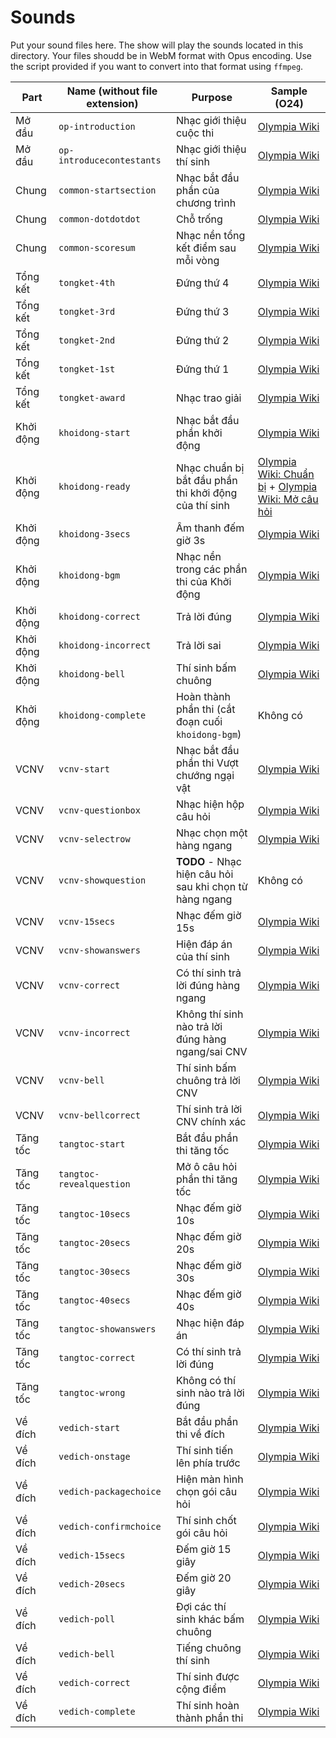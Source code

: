 # Sounds
Put your sound files here. The show will play the sounds located in this directory. Your files shoudd be in WebM format with Opus encoding. Use the script provided if you want to convert into that format using `ffmpeg`.

|Part|Name (without file extension)   |Purpose   |Sample (O24)|
|-------|----|----------|------------|
|Mở đầu|`op-introduction`|Nhạc giới thiệu cuộc thi|[Olympia Wiki](https://static.wikia.nocookie.net/duong-len-dinh-olympia/images/a/ad/Gi%E1%BB%9Bi_thi%E1%BB%87u_cu%E1%BB%99c_thi_O22.mp3/revision/latest?cb=20231228154537&path-prefix=vi)|
|Mở đầu|`op-introducecontestants`|Nhạc giới thiệu thí sinh|[Olympia Wiki](https://static.wikia.nocookie.net/duong-len-dinh-olympia/images/6/61/Gi%E1%BB%9Bi_thi%E1%BB%87u_th%C3%AD_sinh_O9.ogg/revision/latest?cb=20240411120804&path-prefix=vi)|
|Chung|`common-startsection`|Nhạc bắt đầu phần của chương trình|[Olympia Wiki](https://static.wikia.nocookie.net/duong-len-dinh-olympia/images/7/7c/H%C3%ACnh_hi%E1%BB%87u_ph%E1%BA%A7n_thi_O21.ogg/revision/latest?cb=20231207150356&path-prefix=vi)|
|Chung|`common-dotdotdot`|Chỗ trống|[Olympia Wiki](https://static.wikia.nocookie.net/duong-len-dinh-olympia/images/b/b0/%C3%94_tr%E1%BB%91ng_O9.ogg/revision/latest?cb=20210409152506&path-prefix=vi)|
|Chung|`common-scoresum`|Nhạc nền tổng kết điểm sau mỗi vòng|[Olympia Wiki](https://static.wikia.nocookie.net/duong-len-dinh-olympia/images/a/ad/T%E1%BB%95ng_k%E1%BA%BFt_%C4%91i%E1%BB%83m_left_O9.mp3/revision/latest?cb=20210404071635&path-prefix=vi)|
|Tổng kết|`tongket-4th`|Đứng thứ 4|[Olympia Wiki](https://static.wikia.nocookie.net/duong-len-dinh-olympia/images/3/33/Trao_gi%E1%BA%A3i_th%C6%B0%E1%BB%9Fng_left_O9.ogg/revision/latest?cb=20230118012119&path-prefix=vi)|
|Tổng kết|`tongket-3rd`|Đứng thứ 3|[Olympia Wiki](https://static.wikia.nocookie.net/duong-len-dinh-olympia/images/3/33/Trao_gi%E1%BA%A3i_th%C6%B0%E1%BB%9Fng_left_O9.ogg/revision/latest?cb=20230118012119&path-prefix=vi)|
|Tổng kết|`tongket-2nd`|Đứng thứ 2|[Olympia Wiki](https://static.wikia.nocookie.net/duong-len-dinh-olympia/images/3/33/Trao_gi%E1%BA%A3i_th%C6%B0%E1%BB%9Fng_left_O9.ogg/revision/latest?cb=20230118012119&path-prefix=vi)|
|Tổng kết|`tongket-1st`|Đứng thứ 1|[Olympia Wiki](https://static.wikia.nocookie.net/duong-len-dinh-olympia/images/3/33/Trao_gi%E1%BA%A3i_th%C6%B0%E1%BB%9Fng_left_O9.ogg/revision/latest?cb=20230118012119&path-prefix=vi)|
|Tổng kết|`tongket-award`|Nhạc trao giải|[Olympia Wiki](https://static.wikia.nocookie.net/duong-len-dinh-olympia/images/3/33/Trao_gi%E1%BA%A3i_th%C6%B0%E1%BB%9Fng_left_O9.ogg/revision/latest?cb=20230118012119&path-prefix=vi)|
|Khởi động|`khoidong-start`|Nhạc bắt đầu phần khởi động|[Olympia Wiki](https://static.wikia.nocookie.net/duong-len-dinh-olympia/images/6/6e/K%C4%90_b%E1%BA%AFt_%C4%91%E1%BA%A7u_O22.mp3/revision/latest?cb=20221126152556&path-prefix=vi)|
|Khởi động|`khoidong-ready`|Nhạc chuẩn bị bắt đầu phần thi khởi động của thí sinh|[Olympia Wiki: Chuẩn bị](https://static.wikia.nocookie.net/duong-len-dinh-olympia/images/1/18/K%C4%90_chu%E1%BA%A9n_b%E1%BB%8B_left_O9.mp3/revision/latest?cb=20210209032349&path-prefix=vi) + [Olympia Wiki: Mở câu hỏi](https://static.wikia.nocookie.net/duong-len-dinh-olympia/images/0/0d/K%C4%90_m%E1%BB%9F_c%C3%A2u_h%E1%BB%8Fi_left_O11.mp3/revision/latest?cb=20220312044044&path-prefix=vi)|
|Khởi động|`khoidong-3secs`|Âm thanh đếm giờ 3s|[Olympia Wiki](https://static.wikia.nocookie.net/duong-len-dinh-olympia/images/d/d9/K%C4%90_3s_ch%E1%BB%9D_t%C3%ADn_hi%E1%BB%87u_O22.mp3/revision/latest?cb=20220309113358&path-prefix=vi)|
|Khởi động|`khoidong-bgm`|Nhạc nền trong các phần thi của Khởi động|[Olympia Wiki](https://static.wikia.nocookie.net/duong-len-dinh-olympia/images/7/7c/K%C4%90_60s_left_O10.mp3/revision/latest?cb=20221219045625&path-prefix=vi)|
|Khởi động|`khoidong-correct`|Trả lời đúng|[Olympia Wiki](https://static.wikia.nocookie.net/duong-len-dinh-olympia/images/b/b9/K%C4%90_%C4%91%C3%BAng_left_O10.mp3/revision/latest?cb=20220711040233&path-prefix=vi)|
|Khởi động|`khoidong-incorrect`|Trả lời sai|[Olympia Wiki](https://static.wikia.nocookie.net/duong-len-dinh-olympia/images/6/6a/V%C4%90_sai_left_O7.ogg/revision/latest?cb=20201216152804&path-prefix=vi)|
|Khởi động|`khoidong-bell`|Thí sinh bấm chuông|[Olympia Wiki](https://static.wikia.nocookie.net/duong-len-dinh-olympia/images/b/b8/K%C4%90_t%C3%ADn_hi%E1%BB%87u_tr%E1%BA%A3_l%E1%BB%9Di_O22.mp3/revision/latest?cb=20230625155418&path-prefix=vi)|
|Khởi động|`khoidong-complete`|Hoàn thành phần thi (cắt đoạn cuối `khoidong-bgm`)|Không có|
|VCNV|`vcnv-start`|Nhạc bắt đầu phần thi Vượt chướng ngại vật|[Olympia Wiki](https://static.wikia.nocookie.net/duong-len-dinh-olympia/images/1/1f/VCNV_b%E1%BA%AFt_%C4%91%E1%BA%A7u_O22.mp3/revision/latest?cb=20221126172446&path-prefix=vi)|
|VCNV|`vcnv-questionbox`|Nhạc hiện hộp câu hỏi|[Olympia Wiki](https://static.wikia.nocookie.net/duong-len-dinh-olympia/images/3/31/VCNV_m%E1%BB%9F_%C3%B4_ch%E1%BB%AF_right_O7.mp3/revision/latest?cb=20210209141944&path-prefix=vi)|
|VCNV|`vcnv-selectrow`|Nhạc chọn một hàng ngang|[Olympia Wiki](https://static.wikia.nocookie.net/duong-len-dinh-olympia/images/4/4d/VCNV_ch%E1%BB%8Dn_%C3%B4_ch%E1%BB%AF_right_O11.mp3/revision/latest?cb=20220614171419&path-prefix=vi)|
|VCNV|`vcnv-showquestion`| **TODO** - Nhạc hiện câu hỏi sau khi chọn từ hàng ngang|Không có|
|VCNV|`vcnv-15secs`|Nhạc đếm giờ 15s|[Olympia Wiki](https://static.wikia.nocookie.net/duong-len-dinh-olympia/images/c/c5/VCNV_15s_left_O11.mp3/revision/latest?cb=20231217025517&path-prefix=vi)|
|VCNV|`vcnv-showanswers`|Hiện đáp án của thí sinh|[Olympia Wiki](https://static.wikia.nocookie.net/duong-len-dinh-olympia/images/1/16/VCNV_m%E1%BB%9F_%C4%91%C3%A1p_%C3%A1n_right_O11.ogg/revision/latest?cb=20220506151357&path-prefix=vi)|
|VCNV|`vcnv-correct`|Có thí sinh trả lời đúng hàng ngang|[Olympia Wiki](https://static.wikia.nocookie.net/duong-len-dinh-olympia/images/b/bd/K%C4%90_ho%C3%A0n_th%C3%A0nh_left_O7.mp3/revision/latest?cb=20210209144230&path-prefix=vi)|
|VCNV|`vcnv-incorrect`|Không thí sinh nào trả lời đúng hàng ngang/sai CNV|[Olympia Wiki](https://static.wikia.nocookie.net/duong-len-dinh-olympia/images/7/74/K%C4%90_sai_O7.mp3/revision/latest?cb=20230827122808&path-prefix=vi)|
|VCNV|`vcnv-bell`|Thí sinh bấm chuông trả lời CNV|[Olympia Wiki](https://static.wikia.nocookie.net/duong-len-dinh-olympia/images/3/38/VCNV_t%C3%ADn_hi%E1%BB%87u_tr%E1%BA%A3_l%E1%BB%9Di_left_O11.mp3/revision/latest?cb=20210905110033&path-prefix=vi)|
|VCNV|`vcnv-bellcorrect`|Thí sinh trả lời CNV chính xác|[Olympia Wiki](https://static.wikia.nocookie.net/duong-len-dinh-olympia/images/a/ae/VCNV_%C4%91%C3%BAng_ch%C6%B0%E1%BB%9Bng_ng%E1%BA%A1i_v%E1%BA%ADt_left_O7.mp3/revision/latest?cb=20210209144639&path-prefix=vi)|
|Tăng tốc|`tangtoc-start`|Bắt đầu phần thi tăng tốc|[Olympia Wiki](https://static.wikia.nocookie.net/duong-len-dinh-olympia/images/a/a4/TT_b%E1%BA%AFt_%C4%91%E1%BA%A7u_O22.mp3/revision/latest?cb=20221126152658&path-prefix=vi)|
|Tăng tốc|`tangtoc-revealquestion`|Mở ô câu hỏi phần thi tăng tốc|[Olympia Wiki](https://static.wikia.nocookie.net/duong-len-dinh-olympia/images/f/f2/TT_m%E1%BB%9F_c%C3%A2u_h%E1%BB%8Fi_left_O11.mp3/revision/latest?cb=20220312043027&path-prefix=vi)|
|Tăng tốc|`tangtoc-10secs`|Nhạc đếm giờ 10s|[Olympia Wiki](https://static.wikia.nocookie.net/duong-len-dinh-olympia/images/7/72/TT_10s_right_O22.mp3/revision/latest?cb=20230209064004&path-prefix=vi)|
|Tăng tốc|`tangtoc-20secs`|Nhạc đếm giờ 20s|[Olympia Wiki](https://static.wikia.nocookie.net/duong-len-dinh-olympia/images/d/dc/TT_20s_right_O22.mp3/revision/latest?cb=20230209064212&path-prefix=vi)|
|Tăng tốc|`tangtoc-30secs`|Nhạc đếm giờ 30s|[Olympia Wiki](https://static.wikia.nocookie.net/duong-len-dinh-olympia/images/9/90/TT_30s_right_O22.mp3/revision/latest?cb=20230724145511&path-prefix=vi)|
|Tăng tốc|`tangtoc-40secs`|Nhạc đếm giờ 40s|[Olympia Wiki](https://static.wikia.nocookie.net/duong-len-dinh-olympia/images/a/ad/TT_40s_right_O22.mp3/revision/latest?cb=20230209064620&path-prefix=vi)|
|Tăng tốc|`tangtoc-showanswers`|Nhạc hiện đáp án|[Olympia Wiki](https://static.wikia.nocookie.net/duong-len-dinh-olympia/images/7/71/TT_m%E1%BB%9F_%C4%91%C3%A1p_%C3%A1n_right_O11.mp3/revision/latest?cb=20220711041228&path-prefix=vi)|
|Tăng tốc|`tangtoc-correct`|Có thí sinh trả lời đúng|[Olympia Wiki](https://static.wikia.nocookie.net/duong-len-dinh-olympia/images/b/bd/K%C4%90_ho%C3%A0n_th%C3%A0nh_left_O7.mp3/revision/latest?cb=20210209144230&path-prefix=vi)|
|Tăng tốc|`tangtoc-wrong`|Không có thí sinh nào trả lời đúng|[Olympia Wiki](https://static.wikia.nocookie.net/duong-len-dinh-olympia/images/6/6a/V%C4%90_sai_left_O7.ogg/revision/latest?cb=20201216152804&path-prefix=vi)|
|Về đích|`vedich-start`|Bắt đầu phần thi về đích|[Olympia Wiki](https://static.wikia.nocookie.net/duong-len-dinh-olympia/images/4/48/V%C4%90_b%E1%BA%AFt_%C4%91%E1%BA%A7u_O22.mp3/revision/latest?cb=20221126152730&path-prefix=vi)|
|Về đích|`vedich-onstage`|Thí sinh tiến lên phía trước|[Olympia Wiki](https://static.wikia.nocookie.net/duong-len-dinh-olympia/images/c/c5/V%C4%90_l%C3%AAn_s%C3%A2n_kh%E1%BA%A5u_left_O9.mp3/revision/latest?cb=20210303154537&path-prefix=vi)|
|Về đích|`vedich-packagechoice`|Hiện màn hình chọn gói câu hỏi|[Olympia Wiki](https://static.wikia.nocookie.net/duong-len-dinh-olympia/images/7/70/V%C4%90_ch%E1%BB%8Dn_g%C3%B3i_%C4%91i%E1%BB%83m_O11.ogg/revision/latest?cb=20220312042611&path-prefix=vi)|
|Về đích|`vedich-confirmchoice`|Thí sinh chốt gói câu hỏi|[Olympia Wiki](https://static.wikia.nocookie.net/duong-len-dinh-olympia/images/8/82/V%C4%90_m%E1%BB%9F_c%C3%A2u_h%E1%BB%8Fi_left_O11.mp3/revision/latest?cb=20220312042827&path-prefix=vi)|
|Về đích|`vedich-15secs`|Đếm giờ 15 giây|[Olympia Wiki](https://static.wikia.nocookie.net/duong-len-dinh-olympia/images/7/75/V%C4%90_15s_right_O22.mp3/revision/latest?cb=20220812063839&path-prefix=vi)|
|Về đích|`vedich-20secs`|Đếm giờ 20 giây|[Olympia Wiki](https://static.wikia.nocookie.net/duong-len-dinh-olympia/images/d/d3/V%C4%90_20s_right_O22.mp3/revision/latest?cb=20230518164407&path-prefix=vi)|
|Về đích|`vedich-poll`|Đợi các thí sinh khác bấm chuông|[Olympia Wiki](https://static.wikia.nocookie.net/duong-len-dinh-olympia/images/8/84/V%C4%90_5s_th%C3%AD_sinh_c%C3%B2n_l%E1%BA%A1i_left_O10.mp3/revision/latest?cb=20210404071136&path-prefix=vi)|
|Về đích|`vedich-bell`|Tiếng chuông thí sinh|[Olympia Wiki](https://static.wikia.nocookie.net/duong-len-dinh-olympia/images/5/51/V%C4%90_t%C3%ADn_hi%E1%BB%87u_tr%E1%BA%A3_l%E1%BB%9Di_left_O8.mp3/revision/latest?cb=20210404070931&path-prefix=vi)|
|Về đích|`vedich-correct`|Thí sinh được cộng điểm|[Olympia Wiki](https://static.wikia.nocookie.net/duong-len-dinh-olympia/images/5/5c/V%C4%90_%C4%91%C3%BAng_left_O7.mp3/revision/latest?cb=20210404071249&path-prefix=vi)|
|Về đích|`vedich-complete`|Thí sinh hoàn thành phần thi|[Olympia Wiki](https://static.wikia.nocookie.net/duong-len-dinh-olympia/images/f/f0/V%C4%90_v%E1%BB%81_v%E1%BB%8B_tr%C3%AD_left_O8.mp3/revision/latest?cb=20210404070609&path-prefix=vi)|
